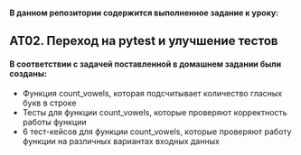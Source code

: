 #### В данном репозитории содержится выполненное задание к уроку:
## AT02. Переход на pytest и улучшение тестов
#### В соответствии с задачей поставленной в домашнем задании были созданы:
* Функция count_vowels, которая подсчитывает количество гласных букв в строке
* Тесты для функции count_vowels, которые проверяют корректность работы функции
* 6 тест-кейсов для функции count_vowels, которые проверяют работу функции на различных вариантах входных данных

